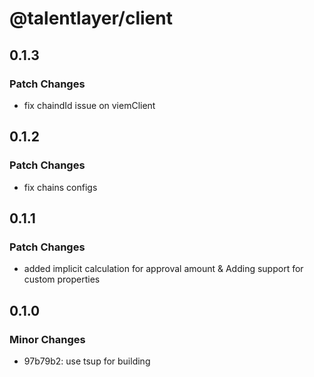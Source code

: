 # @talentlayer/client

## 0.1.3

### Patch Changes

- fix chaindId issue on viemClient

## 0.1.2

### Patch Changes

- fix chains configs

## 0.1.1

### Patch Changes

- added implicit calculation for approval amount & Adding support for custom properties

## 0.1.0

### Minor Changes

- 97b79b2: use tsup for building
